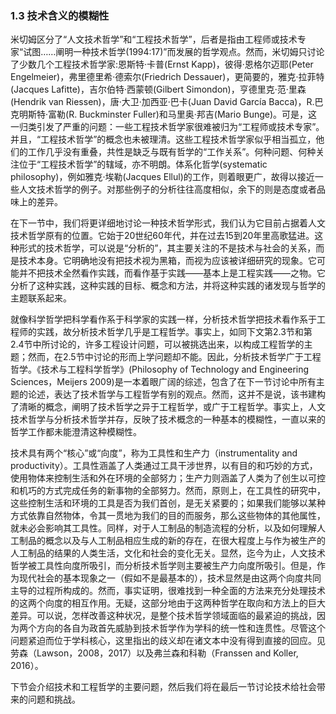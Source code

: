### 1.3 技术含义的模糊性

米切姆区分了“人文技术哲学”和“工程技术哲学”，后者是指由工程师或技术专家“试图……阐明一种技术哲学(1994:17)”而发展的哲学观点。然而，米切姆只讨论了少数几个工程技术哲学家:恩斯特·卡普(Ernst Kapp)，彼得·恩格尔迈耶(Peter Engelmeier)，弗里德里希·德索尔(Friedrich Dessauer)，更简要的，雅克·拉菲特(Jacques Lafitte)，吉尔伯特·西蒙顿(Gilbert Simondon)，亨德里克·范·里森(Hendrik van Riessen)，唐·大卫·加西亚·巴卡(Juan David García Bacca)，R.巴克明斯特·富勒(R. Buckminster Fuller)和马里奥·邦吉(Mario Bunge)。可是，这一归类引发了严重的问题：一些工程技术哲学家很难被归为“工程师或技术专家”。并且，“工程技术哲学”的概念也未被理清。这些工程技术哲学家似乎相当孤立，他们的工作几乎没有重叠，共性是缺乏与既有哲学的“工作关系”。何种问题、何种关注位于“工程技术哲学”的辖域，亦不明朗。体系化哲学(systematic philosophy)，例如雅克·埃勒(Jacques Ellul)的工作，则着眼更广，故得以接近一些人文技术哲学的例子。对那些例子的分析往往高度相似，余下的则是态度或者品味上的差异。

在下一节中，我们将更详细地讨论一种技术哲学形式，我们认为它目前占据着人文技术哲学原有的位置。它始于20世纪60年代，并在过去15到20年里高歌猛进。这种形式的技术哲学，可以说是“分析的”，其主要关注的不是技术与社会的关系，而是技术本身。它明确地没有把技术视为黑箱，而视为应该被详细研究的现象。它可能并不把技术全然看作实践，而看作基于实践——基本上是工程实践——之物。它分析了这种实践，这种实践的目标、概念和方法，并将这种实践的诸发现与哲学的主题联系起来。

就像科学哲学把科学看作系于科学家的实践一样，分析技术哲学把技术看作系于工程师的实践，故分析技术哲学几乎是工程哲学。事实上，如同下文第2.3节和第2.4节中所讨论的，许多工程设计问题，可以被挑选出来，以构成工程哲学的主题；然而，在2.5节中讨论的形而上学问题却不能。因此，分析技术哲学广于工程哲学。《技术与工程科学哲学》(Philosophy of Technology and Engineering Sciences，Meijers 2009)是一本着眼广阔的综述，包含了在下一节讨论中所有主题的论述，表达了技术哲学与工程哲学有别的观点。然而，这并不是说，该书建构了清晰的概念，阐明了技术哲学之异于工程哲学，或广于工程哲学。事实上，人文技术哲学与分析技术哲学并存，反映了技术概念的一种基本的模糊性，一直以来的哲学工作都未能澄清这种模糊性。

技术具有两个“核心”或“向度”，称为工具性和生产力（instrumentality and productivity）。工具性涵盖了人类通过工具干涉世界，以有目的和巧妙的方式，使用物体来控制生活和外在环境的全部努力；生产力则涵盖了人类为了创生以可控和机巧的方式完成任务的新事物的全部努力。然而，原则上，在工具性的研究中，这些控制生活和环境的工具是否为我们首创，是无关紧要的；如果我们能够以某种方式依靠自然物体，令其一贯地为我们的目的而服务，那么这些物体的其他属性，就未必会影响其工具性。同样，对于人工制品的制造流程的分析，以及如何理解人工制品的概念以及与人工制品相应生成的新的存在，在很大程度上与作为被生产的人工制品的结果的人类生活，文化和社会的变化无关。显然，迄今为止，人文技术哲学被工具性向度所吸引，而分析技术哲学则主要被生产力向度所吸引。但是，作为现代社会的基本现象之一（假如不是最基本的），技术显然是由这两个向度共同主导的过程所构成的。然而，事实证明，很难找到一种全面的方法来充分处理技术的这两个向度的相互作用。无疑，这部分地由于这两种哲学在取向和方法上的巨大差异。可以说，怎样改善这种状况，是整个技术哲学领域面临的最紧迫的挑战，因为两个方向的各自为政首先威胁到技术哲学作为学科的统一性和连贯性。尽管这个问题紧迫而位于学科核心，这里指出的歧义却在诸文本中没有得到直接的回应。见劳森（Lawson，2008，2017）以及弗兰森和科勒（Franssen and Koller, 2016）。

下节会介绍技术和工程哲学的主要问题，然后我们将在最后一节讨论技术给社会带来的问题和挑战。
